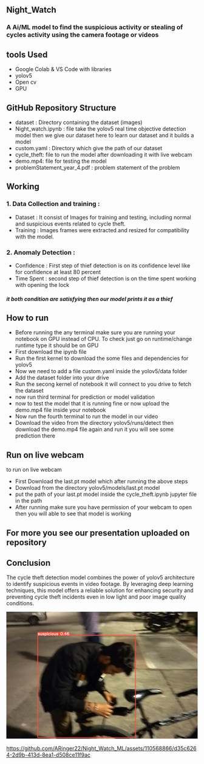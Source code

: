 ## Night_Watch

### A Ai/ML model to find the suspicious activity or stealing of cycles activity using the camera footage or videos

## tools Used
  <ul>
    <li>Google Colab & VS Code with libraries</li>
    <li>yolov5</li>
    <li>Open cv</li>
    <li>GPU</li>
  </ul>
  
## GitHub Repository Structure
  <ul>
    <li>dataset : Directory containing the dataset (images)</li>
    <li>Night_watch.ipynb : file take the yolov5 real time objective detection model then we give our dataset here to learn our dataset and it builds a model</li>
    <li>custom.yaml : Directory which give the path of our dataset</li>
    <li>cycle_theft: file to run the model after downloading it with live webcam</li>
    <li>demo.mp4: file for testing the model</li>
    <li>problemStatement_year_4.pdf : problem statement of the problem</li>
  </ul>

## Working 
  ### 1. Data Collection and training : 
  <ul>
    <li>Dataset : It consist of Images for training and testing, including normal and suspicious events related to cycle theft. </li>
    <li>Training : Images frames were extracted and resized for compatibility with the model.</li>
  </ul>

  ### 2. Anomaly Detection : 
  <ul>
    <li>Confidence : First step of thief detection is on its confidence level like for confidence at least 80 percent</li>
    <li>Time Spent : second step of thief detection is on the time spent working with opening the lock </li>
  </ul>
      <h5> it both condition are satisfying then our model prints it as a thief </h5>


    
## How to run
  <ul>
    <li>Before running the any terminal make sure you are running your notebook on GPU instead of CPU. To check just go on runtime/change runtime type it should be on GPU</li>
    <li>First download the ipynb file</li>
    <li>Run the first kernel to download the some files and dependencies for yolov5</li>
    <li>Now we need to add a file custom.yaml inside the yolov5/data folder</li>
    <li>Add the dataset folder into your drive </li>
    <li>Run the secong kernel of notebook it will connect to you drive to fetch the dataset</li>
    <li>now run third terminal for prediction or model validation</li>
    <li>now to test the model that it is running fine or now upload the demo.mp4 file inside your notebook</li>
    <li>Now run the fourth terminal to run the model in our video</li>
    <li>Download the video from the directory yolov5/runs/detect then download the demo.mp4 file again and run it you will see some prediction there</li>
  </ul>

## Run on live webcam
  to run on live webcam 
  <ul>
    <li>First Download the last.pt model which after running the above steps</li>
    <li>Download from the directory yolov5/models/last.pt model </li>
    <li>put the path of your last.pt model inside the cycle_theft.ipynb jupyter file in the path</li>
    <li>After running make sure you have permission of your webcam to open then you will able to see that model is working</li>
  </ul>
  
## For more you see our presentation uploaded on repository

## Conclusion
  The cycle theft detection model combines the power of yolov5 architecture to identify suspicious events in video footage. By leveraging deep learning techniques, this model offers a reliable solution    for enhancing security and preventing cycle theft incidents even in low light and poor image quality conditions.

<img src="Image1.png"/>

https://github.com/ARinger22/Night_Watch_ML/assets/110568866/d35c6264-2d9b-413d-8ea1-d508ce11f9ac

